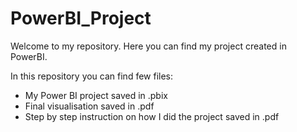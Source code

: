 # PowerBI_Project
Welcome to my repository.
Here you can find my project created in PowerBI.

In this repository you can find few files:
- My Power BI project saved in .pbix
- Final visualisation saved in .pdf
- Step by step instruction on how I did the project saved in .pdf
